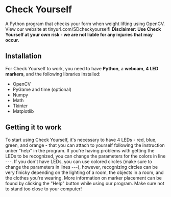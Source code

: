 # Check Yourself
A Python program that checks your form when weight lifting using OpenCV. View our website at tinyurl.com/SDcheckyourself! **Disclaimer: Use Check Yourself at your own risk - we are not liable for any injuries that may occur.**

## Installation
For Check Yourself to work, you need to have **Python**, a **webcam**, **4 LED markers**, and the following libraries installed:
* OpenCV
* PyGame and time (optional)
* Numpy
* Math
* Tkinter
* Matplotlib

## Getting it to work
To start using Check Yourself, it's necessary to have 4 LEDs - red, blue, green, and orange - that you can attach to yourself following the instruction unber "help" in the program. If you're having problems with getting the LEDs to be recognized, you can change the parameters for the colors in line ---. If you don't have LEDs, you can use colored circles (make sure to change the parameters in lines ---), however, recognizing circles can be very finicky depending on the lighting of a room, the objects in a room, and the clothes you're wearing. More information on marker placement can be found by clicking the "Help" button while using our program. Make sure not to stand too close to your computer!
